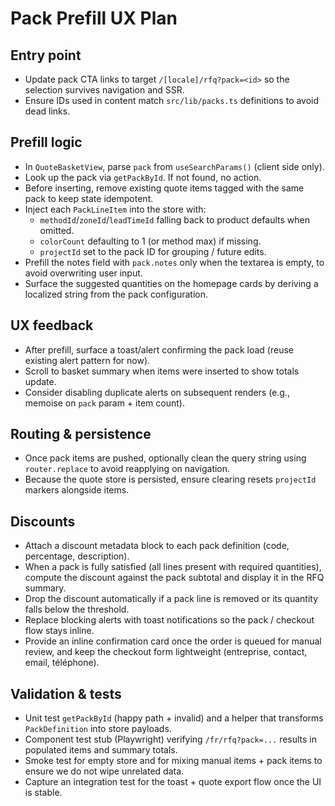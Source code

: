 # Pack Prefill UX Plan

## Entry point
- Update pack CTA links to target `/[locale]/rfq?pack=<id>` so the selection survives navigation and SSR.
- Ensure IDs used in content match `src/lib/packs.ts` definitions to avoid dead links.

## Prefill logic
- In `QuoteBasketView`, parse `pack` from `useSearchParams()` (client side only).
- Look up the pack via `getPackById`. If not found, no action.
- Before inserting, remove existing quote items tagged with the same pack to keep state idempotent.
- Inject each `PackLineItem` into the store with:
  - `methodId`/`zoneId`/`leadTimeId` falling back to product defaults when omitted.
  - `colorCount` defaulting to 1 (or method max) if missing.
  - `projectId` set to the pack ID for grouping / future edits.
- Prefill the notes field with `pack.notes` only when the textarea is empty, to avoid overwriting user input.
- Surface the suggested quantities on the homepage cards by deriving a localized string from the pack configuration.

## UX feedback
- After prefill, surface a toast/alert confirming the pack load (reuse existing alert pattern for now).
- Scroll to basket summary when items were inserted to show totals update.
- Consider disabling duplicate alerts on subsequent renders (e.g., memoise on `pack` param + item count).

## Routing & persistence
- Once pack items are pushed, optionally clean the query string using `router.replace` to avoid reapplying on navigation.
- Because the quote store is persisted, ensure clearing resets `projectId` markers alongside items.

## Discounts
- Attach a discount metadata block to each pack definition (code, percentage, description).
- When a pack is fully satisfied (all lines present with required quantities), compute the discount against the pack subtotal and display it in the RFQ summary.
- Drop the discount automatically if a pack line is removed or its quantity falls below the threshold.
- Replace blocking alerts with toast notifications so the pack / checkout flow stays inline.
- Provide an inline confirmation card once the order is queued for manual review, and keep the checkout form lightweight (entreprise, contact, email, téléphone).

## Validation & tests
- Unit test `getPackById` (happy path + invalid) and a helper that transforms `PackDefinition` into store payloads.
- Component test stub (Playwright) verifying `/fr/rfq?pack=...` results in populated items and summary totals.
- Smoke test for empty store and for mixing manual items + pack items to ensure we do not wipe unrelated data.
- Capture an integration test for the toast + quote export flow once the UI is stable.
